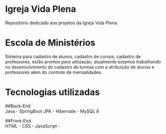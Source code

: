 # Igreja Vida Plena
Repositório dedicado aos projetos da Igreja Vida Plena<br>
# Escola de Ministérios<br>
Sistema para cadastro de alunos, cadastro de cursos, cadastro de professores, estão prontos para utilização, atualmente estamos trabalhando no desenvolvimento do cadastro de turmas com a atribuição de alunos e professores além do controle de mensalidades.

# Tecnologias utilizadas

##Back-End<br>
Java -
SpringBoot
JPA -
Hibernate -
MySQL 8

##Front-End<br>
HTML -
CSS -
JavaScript -

